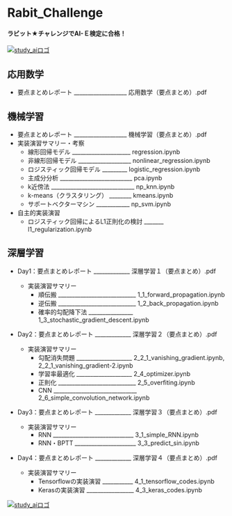 # Rabit_Challenge
#### ラビット★チャレンジでAI-Ｅ検定に合格！
[![study_aiロゴ](http://ai999.careers/bnr_jdla.png)](http://study-ai.com/jdla/)
## 応用数学
- 要点まとめレポート ___________________ 応用数学（要点まとめ）.pdf

## 機械学習
- 要点まとめレポート ___________________ 機械学習（要点まとめ）.pdf
- 実装演習サマリー・考察
  - 線形回帰モデル _____________________ regression.ipynb
  - 非線形回帰モデル ___________________ nonlinear_regression.ipynb
  - ロジスティック回帰モデル _________ logistic_regression.ipynb
  - 主成分分析 __________________________ pca.ipynb
  - k近傍法 ______________________________ np_knn.ipynb
  - k-means（クラスタリング） ________ kmeans.ipynb
  - サポートベクターマシン ____________ np_svm.ipynb
- 自主的実装演習
  - ロジスティック回帰によるL1正則化の検討 _______ l1_regularization.ipynb

## 深層学習
- Day1：要点まとめレポート _____________ 深層学習１（要点まとめ）.pdf
  - 実装演習サマリー
    - 順伝搬 ____________________________ 1_1_forward_propagation.ipynb
    - 逆伝搬 ____________________________ 1_2_back_propagation.ipynb
    - 確率的勾配降下法 ________________ 1_3_stochastic_gradient_descent.ipynb

- Day2：要点まとめレポート _____________ 深層学習２（要点まとめ）.pdf
  - 実装演習サマリー
    - 勾配消失問題 ____________________ 2_2_1_vanishing_gradient.ipynb, 2_2_1_vanishing_gradient-2.ipynb
    - 学習率最適化 ____________________ 2_4_optimizer.ipynb
    - 正則化 ____________________________ 2_5_overfiting.ipynb
    - CNN ______________________________ 2_6_simple_convolution_network.ipynb

- Day3：要点まとめレポート _____________ 深層学習３（要点まとめ）.pdf
  - 実装演習サマリー
    - RNN _____________________________ 3_1_simple_RNN.ipynb
    - RNN・BPTT ______________________ 3_3_predict_sin.ipynb

- Day4：要点まとめレポート _____________ 深層学習４（要点まとめ）.pdf
  - 実装演習サマリー
    - Tensorflowの実装演習 ___________ 4_1_tensorflow_codes.ipynb
    - Kerasの実装演習 _________________ 4_3_keras_codes.ipynb

[![study_aiロゴ](http://ai999.careers/bnr_jdla.png)](http://study-ai.com/jdla/)